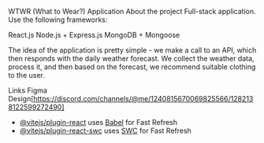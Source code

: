 WTWR (What to Wear?) Application
About the project
Full-stack application. Use the following frameworks:

React.js
Node.js + Express.js
MongoDB + Mongoose

The idea of the application is pretty simple - we make a call to an API, which then responds with the daily weather forecast. We collect the weather data, process it, and then based on the forecast, we recommend suitable clothing to the user.

Links
Figma Design[https://discord.com/channels/@me/1240815670069825566/1282138122599272490]

- [@vitejs/plugin-react](https://github.com/vitejs/vite-plugin-react/blob/main/packages/plugin-react/README.md) uses [Babel](https://babeljs.io/) for Fast Refresh
- [@vitejs/plugin-react-swc](https://github.com/vitejs/vite-plugin-react-swc) uses [SWC](https://swc.rs/) for Fast Refresh
